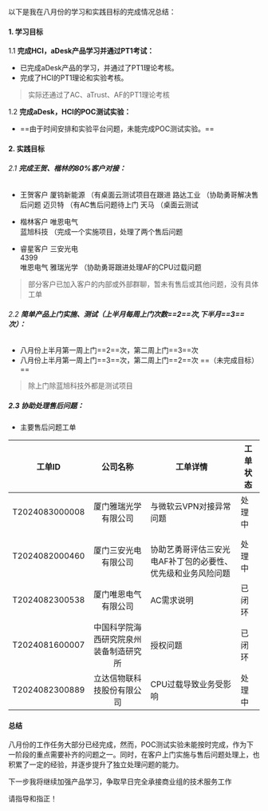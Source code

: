 
以下是我在八月份的学习和实践目标的完成情况总结：

#### 1. 学习目标

1.1 **完成HCI，aDesk产品学习并通过PT1考试：**
- 已完成aDesk产品的学习，并通过了PT1理论考核。
- 完成了HCI的PT1理论和实验考核。

>  实际还通过了AC、aTrust、AF的PT1理论考核

1.2 **完成aDesk，HCI的POC测试实验：**

- ==由于时间安排和实验平台问题，未能完成POC测试实验。==

#### 2. 实践目标

###### 2.1 **完成王贺、楷林的80%客户对接：**

- 王贺客户
      厦钨新能源  （有桌面云测试项目在跟进
      路达工业      （协助勇哥解决售后问题
      迈贝特          （有AC售后问题待上门
      天马              （桌面云测试

- 楷林客户
      唯恩电气        
      蓝旭科技       （完成一个实施项目，处理了两个售后问题

- 睿星客户
      三安光电        
      4399       
      唯恩电气
      雅瑞光学       （协助勇哥跟进处理AF的CPU过载问题

> 部分客户已加入客户的内部或外部群聊，暂未有售后或其他问题，没有具体工单

###### 2.2 **简单产品上门实施、测试（上半月每周上门次数==2==次,下半月==3==次）：**

- 八月份上半月第一周上门==2==次，第二周上门==3==次 
- 八月份上半月第一周上门==3==次，第二周上门==2==次 ==（未完成目标）==

> 除上门除蓝旭科技外都是测试项目

##### 2.3 **协助处理售后问题：**

- 主要售后问题工单

| 工单ID           |        公司名称         | 工单详情                                | 工单状态 |
| -------------- | :-----------------: | ----------------------------------- | ---- |
| T2024083000008 |     厦门雅瑞光学有限公司      | 与微软云VPN对接异常问题                       | 处理中  |
| T2024082000460 |     厦门三安光电有限公司      | <br>协助艺勇哥评估三安光电AF补丁包的必要性、优先级和业务风险问题 | 处理中  |
| T2024082300538 |     厦门唯恩电气有限公司      | AC需求说明                              | 已闭环  |
| T2024081600007 | 中国科学院海西研究院泉州装备制造研究所 | 授权问题                                | 已闭环  |
| T2024082300889 |    立达信物联科技股份有限公司    | CPU过载导致业务受影响                        | 处理中  |

#### 总结

八月份的工作任务大部分已经完成，然而，POC测试实验未能按时完成，作为下一阶段的重点需要补齐的问题之一。同时，在客户上门实施与售后问题处理上，也积累了一定的经验，并逐步提升了独立处理问题的能力。

下一步我将继续加强产品学习，争取早日完全承接商业组的技术服务工作

请指导和指正！
